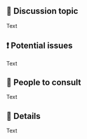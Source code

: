 ## 💬 Discussion topic

Text

## ❗ Potential issues

Text

## 👥 People to consult

Text

## 📃 Details

Text

